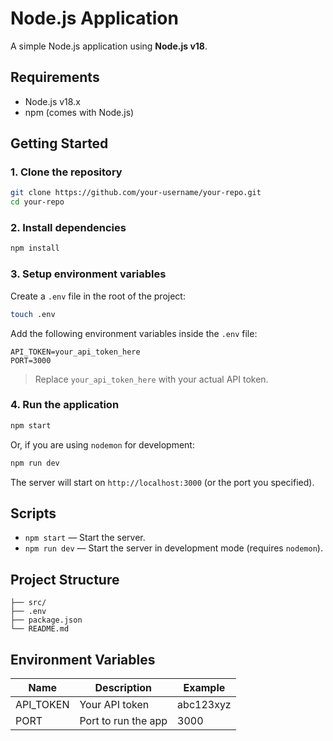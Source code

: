 # Node.js Application

A simple Node.js application using **Node.js v18**.

## Requirements

- Node.js v18.x
- npm (comes with Node.js)

## Getting Started

### 1. Clone the repository

```bash
git clone https://github.com/your-username/your-repo.git
cd your-repo
```

### 2. Install dependencies

```bash
npm install
```

### 3. Setup environment variables

Create a `.env` file in the root of the project:

```bash
touch .env
```

Add the following environment variables inside the `.env` file:

```
API_TOKEN=your_api_token_here
PORT=3000
```

> Replace `your_api_token_here` with your actual API token.

### 4. Run the application

```bash
npm start
```

Or, if you are using `nodemon` for development:

```bash
npm run dev
```

The server will start on `http://localhost:3000` (or the port you specified).

## Scripts

- `npm start` — Start the server.
- `npm run dev` — Start the server in development mode (requires `nodemon`).

## Project Structure

```
├── src/
├── .env
├── package.json
└── README.md
```

## Environment Variables

| Name       | Description          | Example        |
|------------|----------------------|----------------|
| API_TOKEN  | Your API token       | abc123xyz      |
| PORT       | Port to run the app  | 3000           |
